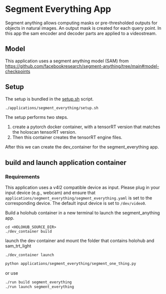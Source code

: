 # Segment Everything App


Segment anything allows computing masks or pre-thresholded outputs for objects in natural images. An output mask is created for each query point. In this app the sam encoder and decoder parts are applied to a videostream.

## Model

This application uses a segment anything model (SAM) from https://github.com/facebookresearch/segment-anything/tree/main#model-checkpoints

## Setup
The setup is bundled in the [setup.sh](setup.sh) script.

```sh
./applications/segment_everything/setup.sh
```

The setup performs two steps. 
1.  create a pytorch docker container, with a tensorRT version that matches the holoscan tensorRT version. 
2. Then this container creates the tensorRT engine files.

After this we can create the dev_container for the segment_everything app.



## build and launch application container

### Requirements
This application uses a v4l2 compatible device as input.  Please plug in your input device (e.g., webcam) and ensure that `applications/segment_everything/segment_everything.yaml` is set to the corresponding device.  The default input device is set to `/dev/video0`.

Build a holohub container in a new terminal to launch the segment_anything app.
```
cd <HOLOHUB_SOURCE_DIR>
./dev_container build
```
launch the dev container and mount the folder that contains holohub and sam_trt_light
```
./dev_container launch
```

```sh
python applications/segment_everything/segment_one_thing.py
```
or use 
```bash 
./run build segment_everything
./run launch segment_everything
```

